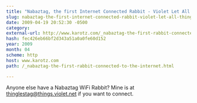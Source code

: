 ```yaml
---
title: "Nabaztag, the first Internet Connected Rabbit - Violet Let All Things Be Connected"
slug: nabaztag-the-first-internet-connected-rabbit-violet-let-all-things-be
date: 2009-04-19 20:52:30 -0500
category: 
external-url: http://www.karotz.com/_nabaztag-the-first-rabbit-connected-to-the-internet.html
hash: fec426eb66bf2d343a51a0a0fe60d152
year: 2009
month: 04
scheme: http
host: www.karotz.com
path: /_nabaztag-the-first-rabbit-connected-to-the-internet.html

---
```


Anyone else have a Nabaztag WiFi Rabbit? Mine is at thinglestag@things.violet.net if you want to connect.

